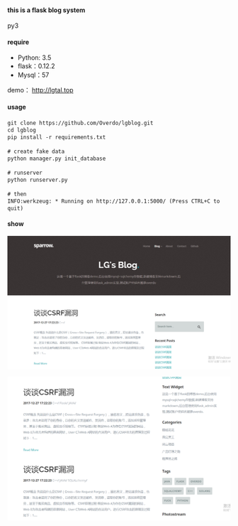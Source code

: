 #### this is a flask blog system

py3   

#### require

- Python: 3.5
- flask：0.12.2
- Mysql：57

demo： http://lgtal.top

#### usage

```
git clone https://github.com/Overdo/lgblog.git
cd lgblog
pip install -r requirements.txt

# create fake data
python manager.py init_database

# runserver
python runserver.py

# then 
INFO:werkzeug: * Running on http://127.0.0.1:5000/ (Press CTRL+C to quit)
```

#### show



![demo1.png](https://github.com/Overdo/lgblog/blob/master/demo1.png?raw=true)



![demo2.png](https://github.com/Overdo/lgblog/blob/master/demo2.png?raw=true)